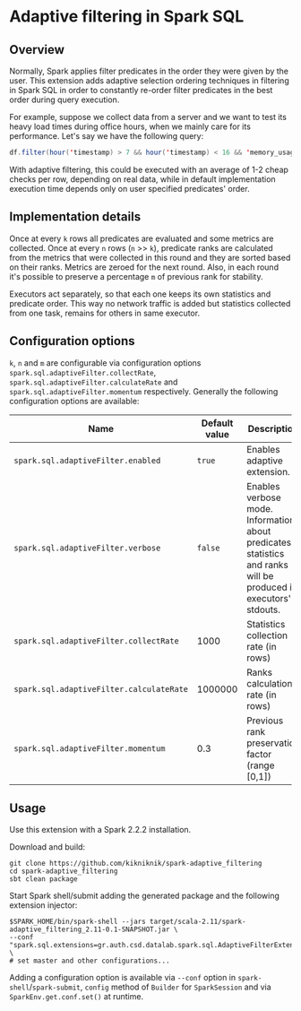 # Adaptive filtering in Spark SQL

## Overview

Normally, Spark applies filter predicates in the order they were given by the user. This extension adds adaptive selection ordering techniques in filtering in Spark SQL in order to constantly re-order filter predicates in the best order during query execution.


For example, suppose we collect data from a server and we want to test its heavy load times during office hours, when we mainly care for its performance. Let's say we have the following query:

```scala
df.filter(hour('timestamp) > 7 && hour('timestamp) < 16 && 'memory_usage > 60 && 'cpu_usage > 60 && 'network_usage > 30)
```
With adaptive filtering, this could be executed with an average of 1-2 cheap checks per row, depending on real data, while in default implementation execution time depends only on user specified predicates' order.

## Implementation details

Once at every `k` rows all predicates are evaluated and some metrics are collected. Once at every `n` rows (`n` >> `k`), predicate ranks are calculated from the metrics that were collected in this round and they are sorted based on their ranks. Metrics are zeroed for the next round. Also, in each round it's possible to preserve a percentage `m` of previous rank for stability.

Executors act separately, so that each one keeps its own statistics and predicate order. This way no network traffic is added but statistics collected from one task, remains for others in same executor.

## Configuration options

`k`, `n` and `m` are configurable via configuration options `spark.sql.adaptiveFilter.collectRate`, `spark.sql.adaptiveFilter.calculateRate` and `spark.sql.adaptiveFilter.momentum` respectively. Generally the following configuration options are available:

| Name 											| Default value | Description 
|-----------------------------------------------|---------------|-------------
| `spark.sql.adaptiveFilter.enabled`   			| `true`        | Enables adaptive extension.
| `spark.sql.adaptiveFilter.verbose`   			| `false`       | Enables verbose mode. Information about predicates statistics and ranks will be produced in executors' stdouts.
| `spark.sql.adaptiveFilter.collectRate`     	| 1000          | Statistics collection rate (in rows)
| `spark.sql.adaptiveFilter.calculateRate`     	| 1000000       | Ranks calculation rate (in rows)
| `spark.sql.adaptiveFilter.momentum` 			| 0.3           | Previous rank preservation factor (range [0,1])

## Usage

Use this extension with a Spark 2.2.2 installation.

Download and build:
```
git clone https://github.com/kikniknik/spark-adaptive_filtering
cd spark-adaptive_filtering
sbt clean package
```

Start Spark shell/submit adding the generated package and the following extension injector:
```
$SPARK_HOME/bin/spark-shell --jars target/scala-2.11/spark-adaptive_filtering_2.11-0.1-SNAPSHOT.jar \
--conf "spark.sql.extensions=gr.auth.csd.datalab.spark.sql.AdaptiveFilterExtensionInjector" \
# set master and other configurations...
```

Adding a configuration option is available via `--conf` option in `spark-shell`/`spark-submit`, `config` method of `Builder` for `SparkSession` and via `SparkEnv.get.conf.set()` at runtime.

